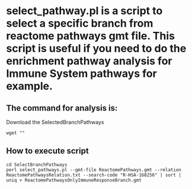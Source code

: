 # select_pathway.pl is a script to select a specific branch from reactome pathways gmt file. This script is useful if you need to do the enrichment pathway analysis for Immune System pathways for example.

## The command for analysis is:

Download the SelectedBranchPathways
```
wget ""
```

## How to execute script
```
cd SelectBranchPathways
perl select_pathways.pl --gmt-file ReactomePathways.gmt --relation ReactomePathwaysRelation.txt --search-code "R-HSA-168256" | sort | uniq > ReactomePathwaysOnlyImmuneResponseBranch.gmt
```

